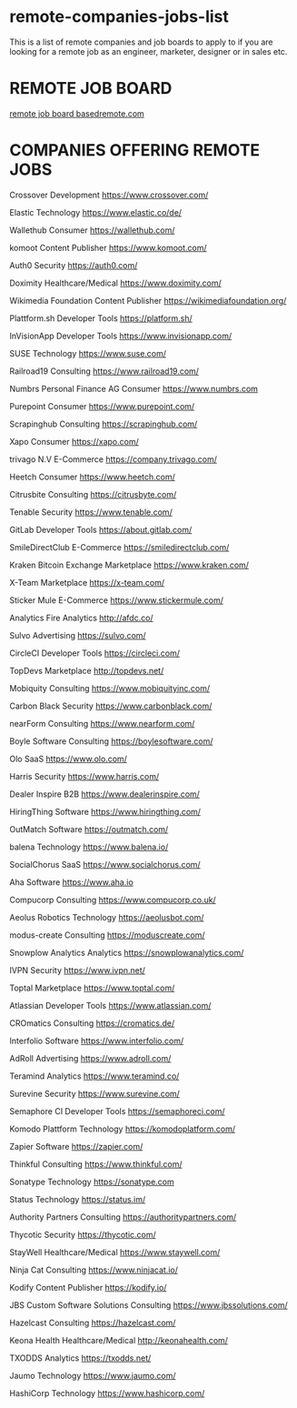 

# remote-companies-jobs-list
This is a list of remote companies and job boards to apply to if you are looking for a remote job as an engineer, marketer, designer or in sales etc.

# REMOTE JOB BOARD

[remote job board basedremote.com](http://basedremote.com)

# COMPANIES OFFERING REMOTE JOBS

Crossover	Development	https://www.crossover.com/

Elastic	Technology	https://www.elastic.co/de/

Wallethub	Consumer	https://wallethub.com/

komoot	Content Publisher	https://www.komoot.com/

Auth0	Security	https://auth0.com/

Doximity	Healthcare/Medical	https://www.doximity.com/

Wikimedia Foundation	Content Publisher	https://wikimediafoundation.org/

Plattform.sh	Developer Tools	https://platform.sh/

InVisionApp	Developer Tools	https://www.invisionapp.com/

SUSE	Technology	https://www.suse.com/

Railroad19	Consulting	https://www.railroad19.com/

Numbrs Personal Finance AG	Consumer	https://www.numbrs.com

Purepoint	Consumer	https://www.purepoint.com/

Scrapinghub	Consulting	https://scrapinghub.com/

Xapo	Consumer	https://xapo.com/

trivago N.V	E-Commerce	https://company.trivago.com/

Heetch	Consumer	https://www.heetch.com/

Citrusbite	Consulting	https://citrusbyte.com/

Tenable	Security	https://www.tenable.com/

GitLab	Developer Tools	https://about.gitlab.com/

SmileDirectClub	E-Commerce	https://smiledirectclub.com/

Kraken Bitcoin Exchange	Marketplace	https://www.kraken.com/

X-Team	Marketplace	https://x-team.com/

Sticker Mule	E-Commerce	https://www.stickermule.com/

Analytics Fire	Analytics	http://afdc.co/

Sulvo	Advertising	https://sulvo.com/

CircleCI	Developer Tools	https://circleci.com/

TopDevs	Marketplace	http://topdevs.net/

Mobiquity	Consulting	https://www.mobiquityinc.com/

Carbon Black	Security	https://www.carbonblack.com/

nearForm	Consulting	https://www.nearform.com/

Boyle Software	Consulting	https://boylesoftware.com/

Olo	SaaS	https://www.olo.com/

Harris	Security	https://www.harris.com/

Dealer Inspire	B2B	https://www.dealerinspire.com/

HiringThing	Software	https://www.hiringthing.com/

OutMatch	Software	https://outmatch.com/

balena	Technology	https://www.balena.io/

SocialChorus	SaaS	https://www.socialchorus.com/

Aha	Software	https://www.aha.io

Compucorp	Consulting	https://www.compucorp.co.uk/

Aeolus Robotics	Technology	https://aeolusbot.com/

modus-create	Consulting	https://moduscreate.com/

Snowplow Analytics	Analytics	https://snowplowanalytics.com/

IVPN	Security	https://www.ivpn.net/

Toptal	Marketplace	https://www.toptal.com/

Atlassian	Developer Tools	https://www.atlassian.com/

CROmatics	Consulting	https://cromatics.de/

Interfolio	Software	https://www.interfolio.com/

AdRoll	Advertising	https://www.adroll.com/

Teramind	Analytics	https://www.teramind.co/

Surevine	Security	https://www.surevine.com/

Semaphore CI	Developer Tools	https://semaphoreci.com/

Komodo Plattform	Technology	https://komodoplatform.com/

Zapier	Software	https://zapier.com/

Thinkful	Consulting	https://www.thinkful.com/

Sonatype	Technology	https://sonatype.com

Status	Technology	https://status.im/

Authority Partners	Consulting	https://authoritypartners.com/

Thycotic	Security	https://thycotic.com/

StayWell	Healthcare/Medical	https://www.staywell.com/

Ninja Cat	Consulting	https://www.ninjacat.io/

Kodify	Content Publisher	https://kodify.io/

JBS Custom Software Solutions	Consulting	https://www.jbssolutions.com/

Hazelcast	Consulting	https://hazelcast.com/

Keona Health	Healthcare/Medical	http://keonahealth.com/

TXODDS	Analytics	https://txodds.net/

Jaumo	Technology	https://www.jaumo.com/

HashiCorp	Technology	https://www.hashicorp.com/


